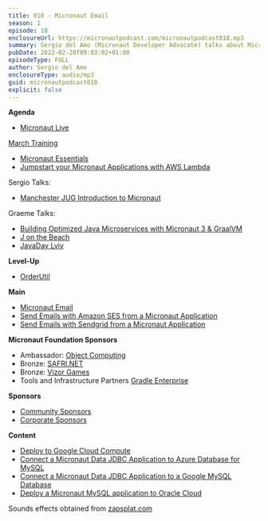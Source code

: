 ```yaml
---
title: 010 - Micronaut Email
season: 1
episode: 10
enclosureUrl: https://micronautpodcast.com/micronautpodcast010.mp3
summary: Sergio del Amo (Micronaut Developer Advocate) talks about Micronaut Email
pubDate: 2022-02-28T09:03:02+01:00
episodeType: FULL
author: Sergio del Amo
enclosureType: audio/mp3
guid: micronautpodcast010
explicit: false
---
```


**Agenda**

- [Micronaut Live](https://twitch.tv/micronautfw)

[March Training](https://micronaut.io/2022/02/21/march-micronaut-training/)

- [Micronaut Essentials](https://objectcomputing.com/services/training/catalog/micronaut-training/micronaut-essentials)
- [Jumpstart your Micronaut Applications with AWS Lambda](https://objectcomputing.com/services/training/catalog/micronaut-training/micronaut-aws-lambda)

Sergio Talks:

- [Manchester JUG Introduction to Micronaut](https://www.meetup.com/ManchesterUK-Java-Community/events/283472160/)

Graeme Talks:

- [Building Optimized Java Microservices with Micronaut 3 & GraalVM](https://www.jfokus.se/talks/790)
- [J on the Beach](https://www.jonthebeach.com)
- [JavaDay Lviv](https://www.javaday.org.ua)


**Level-Up**

- [OrderUtil](https://docs.micronaut.io/latest/api/io/micronaut/core/order/OrderUtil.html)

**Main**

- [Micronaut Email](https://micronaut-projects.github.io/micronaut-email/latest/guide/)
- [Send Emails with Amazon SES from a Micronaut Application](https://guides.micronaut.io/latest/micronaut-email-amazon-ses.html)
- [Send Emails with Sendgrid from a Micronaut Application](https://guides.micronaut.io/latest/micronaut-email-sendgrid.html)

**Micronaut Foundation Sponsors**

- Ambassador: [Object Computing](https://objectcomputing.com)
- Bronze: [SAFRI.NET](https://www.safri.net/)
- Bronze: [Vizor Games](https://vizor-interactive.com/en/)
- Tools and Infrastructure Partners [Gradle Enterprise](https://gradle.com)

**Sponsors**

- [Community Sponsors](https://micronaut.io/foundation/community-sponsorship/)
- [Corporate Sponsors](https://micronaut.io/foundation/corporate-sponsorship/)

**Content**

- [Deploy to Google Cloud Compute](https://guides.micronaut.io/latest/micronaut-google-cloud-compute.html)
- [Connect a Micronaut Data JDBC Application to Azure Database for MySQL](https://guides.micronaut.io/latest/micronaut-cloud-database-azure.html)
- [Connect a Micronaut Data JDBC Application to a Google MySQL Database](https://guides.micronaut.io/latest/micronaut-cloud-database-google.html)
- [Deploy a Micronaut MySQL application to Oracle Cloud](https://guides.micronaut.io/latest/micronaut-cloud-database-oracle.html)

Sounds effects obtained from [zapsplat.com](https://zapsplat.com)